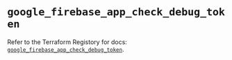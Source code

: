 # `google_firebase_app_check_debug_token`

Refer to the Terraform Registory for docs: [`google_firebase_app_check_debug_token`](https://registry.terraform.io/providers/hashicorp/google-beta/5.29.0/docs/resources/google_firebase_app_check_debug_token).
